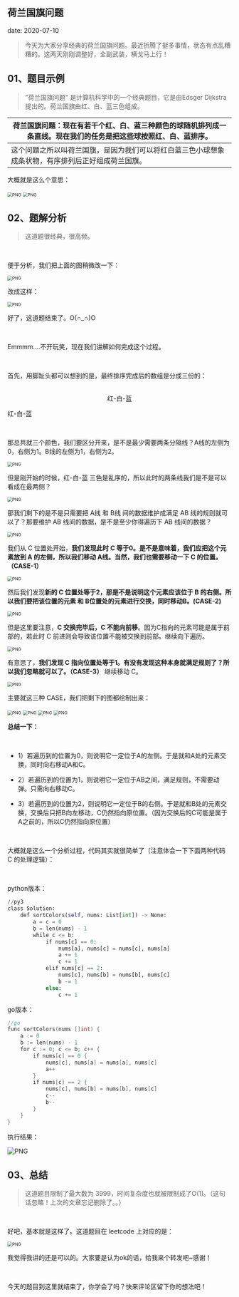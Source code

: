  
##	荷兰国旗问题
date:	2020-07-10
 

> 今天为大家分享经典的荷兰国旗问题。最近折腾了挺多事情，状态有点乱糟糟的。这两天刚刚调整好，全副武装，横戈马上行！

## 01、题目示例

> "荷兰国旗问题" 是计算机科学中的一个经典题目，它是由Edsger Dijkstra提出的。荷兰国旗由红、白、蓝三色组成。

| 荷兰国旗问题：现在有若干个红、白、蓝三种颜色的球随机排列成一条直线。现在我们的任务是把这些球按照红、白、蓝排序。 |
| ------------------------------------------------------------ |
| 这个问题之所以叫荷兰国旗，是因为我们可以将红白蓝三色小球想象成条状物，有序排列后正好组成荷兰国旗。 |

大概就是这么个意思：

<img src="./26/1.jpg" alt="PNG" style="zoom: 67%;" />

<img src="./26/2.jpg" alt="PNG" style="zoom: 67%;" />

## 02、题解分析

> 这道题很经典，很高频。

<br/>

便于分析，我们把上面的图稍微改一下：

<img src="./26/3.jpg" alt="PNG" style="zoom: 67%;" />

改成这样：

<img src="./26/4.jpg" alt="PNG" style="zoom: 67%;" />

好了，这道题结束了。O(∩_∩)O

<br/>

Emmmm....不开玩笑，现在我们讲解如何完成这个过程。

<br/>

首先，用脚趾头都可以想到的是，最终排序完成后的数组是分成三份的：

<br/>

<center>红-白-蓝</center>

红-白-蓝

<br/>

那总共就三个颜色，我们要区分开来，是不是最少需要两条分隔线？A线的左侧为0，右侧为1。B线的左侧为1，右侧为2。

<img src="./26/5.jpg" alt="PNG" style="zoom: 67%;" />

但是刚开始的时候，红-白-蓝 三色是乱序的，所以此时的两条线我们是不是可以看成在最两侧？

<img src="./26/6.jpg" alt="PNG" style="zoom: 67%;" />

那我们剩下的是不是只需要把 A线 和 B线 间的数据维护成满足 AB 线的规则就可以了？那要维护 AB 线间的数据，是不是至少你得遍历下 AB 线间的数据？

<img src="./26/7.jpg" alt="PNG" style="zoom: 67%;" />

我们从 C 位置处开始，**我们发现此时 C 等于0。是不是意味着，我们应把这个元素放到 A 的左侧，所以我们移动 A线。当然，我们也需要移动一下 C 的位置。（CASE-1）**

<img src="./26/8.jpg" alt="PNG" style="zoom: 67%;" />

然后我们发现**新的 C 位置处等于2，那是不是说明这个元素应该位于 B 的右侧。所以我们要把该位置的元素 和 B位置处的元素进行交换，同时移动B。(CASE-2)**

<img src="./26/9.jpg" alt="PNG" style="zoom: 67%;" />

但是这里要注意，**C 交换完毕后，C 不能向前移**。因为C指向的元素可能是属于前部的，若此时 C 前进则会导致该位置不能被交换到前部。继续向下遍历。

<img src="./26/10.jpg" alt="PNG" style="zoom: 67%;" />

有意思了，**我们发现 C 指向位置处等于1。有没有发现这种本身就满足规则了？所以我们忽略就可以了。（CASE-3）** 继续移动 C。

<img src="./26/11.jpg" alt="PNG" style="zoom: 67%;" />

主要就这三种 CASE，我们把剩下的图都绘制出来：

<img src="./26/12.jpg" alt="PNG" style="zoom: 67%;" />

<img src="./26/13.jpg" alt="PNG" style="zoom: 67%;" />

<img src="./26/14.jpg" alt="PNG" style="zoom: 67%;" />

<img src="./26/15.jpg" alt="PNG" style="zoom: 67%;" />

**总结一下：**

<br/>

- 1）若遍历到的位置为0，则说明它一定位于A的左侧。于是就和A处的元素交换，同时向右移动A和C。

- 2）若遍历到的位置为1，则说明它一定位于AB之间，满足规则，不需要动弹。只需向右移动C。
- 3）若遍历到的位置为2，则说明它一定位于B的右侧。于是就和B处的元素交换，交换后只把B向左移动，C仍然指向原位置。（因为交换后的C可能是属于A之前的，所以C仍然指向原位置）

<br/>

大概就是这么一个分析过程，代码其实就很简单了（注意体会一下下面两种代码 C 的处理逻辑）：

<br/>

python版本：

```python
//py3 
class Solution: 
    def sortColors(self, nums: List[int]) -> None: 
        a = c = 0 
        b = len(nums) - 1 
        while c <= b:
            if nums[c] == 0: 
                nums[a], nums[c] = nums[c], nums[a]
                a += 1
                c += 1
            elif nums[c] == 2:
                nums[c], nums[b] = nums[b], nums[c]
                b -= 1
            else:
                c += 1
```

go版本：

```go
//go 
func sortColors(nums []int) { 
    a := 0 
    b := len(nums) - 1 
    for c := 0; c <= b; c++ { 
        if nums[c] == 0 { 
            nums[c], nums[a] = nums[a], nums[c] 
            a++
        }
        if nums[c] == 2 {
            nums[c], nums[b] = nums[b], nums[c]
            c--
            b--
        }
    }
}
```

执行结果：

<img src="./26/16.jpg" alt="PNG"  />

## 03、总结

> 这道题目限制了最大数为 3999，时间复杂度也就被限制成了O(1)。（这句话忽略！上次的文章忘记删除了。。）

<br/>

好吧，基本就是这样了。这道题目在 leetcode 上对应的是：

<img src="./26/17.jpg" alt="PNG" style="zoom:67%;" />

我觉得我讲的还是可以的。大家要是认为ok的话，给我来个转发吧~感谢！

<br/>

今天的题目到这里就结束了，你学会了吗？快来评论区留下你的想法吧！
